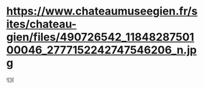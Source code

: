 # https://www.chateaumuseegien.fr/sites/chateau-gien/files/490726542_1184828750100046_2777152242747546206_n.jpg

![](
